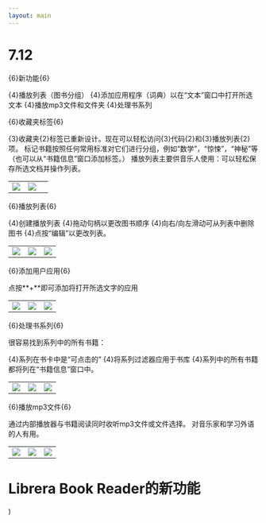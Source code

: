 ```yaml
---
layout: main
---
```


# 7.12

{6}新功能{6}

{4}播放列表（图书分组）
{4}添加应用程序（词典）以在“文本”窗口中打开所选文本
{4}播放mp3文件和文件夹
{4}处理书系列

{6}收藏夹标签{6}

{3}收藏夹{2}标签已重新设计。现在可以轻松访问{3}代码{2}和{3}播放列表{2}项。
标记书籍按照任何常用标准对它们进行分组，例如“数学”，“惊悚”，“神秘”等（也可以从“书籍信息”窗口添加标签。）
播放列表主要供音乐人使用：可以轻松保存所选文档并操作列表。

||||
|-|-|-|
|![](1.png)|![](2.png)||

{6}播放列表{6}

{4}创建播放列表
{4}拖动句柄以更改图书顺序
{4}向右/向左滑动可从列表中删除图书
{4}点按“编辑”以更改列表。

||||
|-|-|-|
|![](4.png)|![](5.png)|![](6.png)|

{6}添加用户应用{6}

点按**+**即可添加将打开所选文字的应用

||||
|-|-|-|
|![](7.png)|![](8.png)|![](9.png)|

{6}处理书系列{6}

很容易找到系列中的所有书籍：

{4}系列在书卡中是“可点击的”
{4}将系列过滤器应用于书库
{4}系列中的所有书籍都将列在“书籍信息”窗口中。

||||
|-|-|-|
|![](10.png)|![](11.png)|![](12.png)|

{6}播放mp3文件{6}

通过内部播放器与书籍阅读同时收听mp3文件或文件选择。
对音乐家和学习外语的人有用。

||||
|-|-|-|
|![](13.png)|![](14.png)|![](15.png)|

# Librera Book Reader的新功能

)
